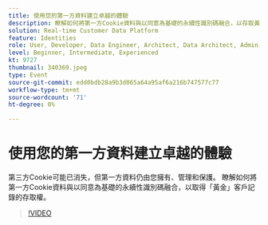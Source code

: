 ```yaml
---
title: 使用您的第一方資料建立卓越的體驗
description: 瞭解如何將第一方Cookie資料與以同意為基礎的永續性識別碼融合，以存取黃金客戶記錄。
solution: Real-time Customer Data Platform
feature: Identities
role: User, Developer, Data Engineer, Architect, Data Architect, Admin, Leader
level: Beginner, Intermediate, Experienced
kt: 9727
thumbnail: 340369.jpeg
type: Event
source-git-commit: edd0bdb28a9b3d065a64a95af6a216b747577c77
workflow-type: tm+mt
source-wordcount: '71'
ht-degree: 0%

---
```


# 使用您的第一方資料建立卓越的體驗

第三方Cookie可能已消失，但第一方資料仍由您擁有、管理和保護。 瞭解如何將第一方Cookie資料與以同意為基礎的永續性識別碼融合，以取得「黃金」客戶記錄的存取權。

>[!VIDEO](https://video.tv.adobe.com/v/340369/?quality=12&learn=on)
